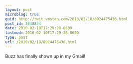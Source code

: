 ```yaml
---
layout: post
microblog: true
guid: http://twit.vmstan.com/2010/02/10/8924475436.html
post_id: 3048834
date: 2010-02-10T17:29:28-0600
lastmod: 2010-02-10T17:29:28-0600
type: post
url: /2010/02/10/8924475436.html
---
```

Buzz has finally shown up in my Gmail!
